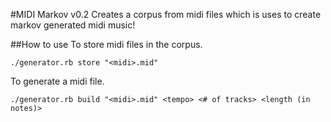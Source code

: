 #MIDI Markov v0.2
Creates a corpus from midi files which is uses to create markov generated midi music!

##How to use
To store midi files in the corpus.

```
./generator.rb store "<midi>.mid"
```

To generate a midi file.
```
./generator.rb build "<midi>.mid" <tempo> <# of tracks> <length (in notes)>
```
